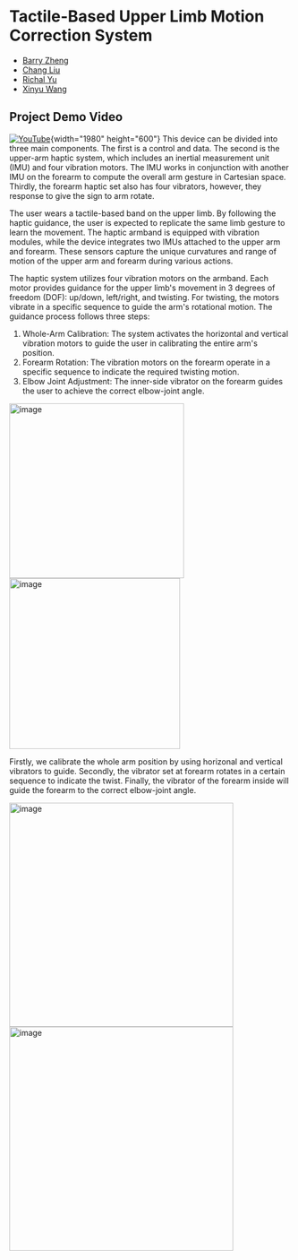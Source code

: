 # Tactile-Based Upper Limb Motion Correction System

- [Barry Zheng](https://github.com/wxzheng25)
- [Chang Liu](https://github.com/fluencycy)
- [Richal Yu](https://github.com/Richal13Yu)
- [Xinyu Wang](https://github.com/wxy02111)

## Project Demo Video
[![YouTube](http://i.ytimg.com/vi/wX_SBOqtOxI/hqdefault.jpg)](https://www.youtube.com/watch?v=wX_SBOqtOxI "YouTube Video"){width="1980" height="600"}
This device can be divided into three main components. The first is a control and data. The second is the upper-arm haptic system, which includes an inertial measurement unit (IMU) and four vibration motors. The IMU works in conjunction with another IMU on the forearm to compute the overall arm gesture in Cartesian space. Thirdly, the forearm haptic set also has four vibrators, however, they response to give the sign to arm rotate.


The user wears a tactile-based band on the upper limb. By following the haptic guidance, the user is expected to replicate the same limb gesture to learn the movement. The haptic armband is equipped with vibration modules, while the device integrates two IMUs attached to the upper arm and forearm. These sensors capture the unique curvatures and range of motion of the upper arm and forearm during various actions.

The haptic system utilizes four vibration motors on the armband. Each motor provides guidance for the upper limb's movement in 3 degrees of freedom (DOF): up/down, left/right, and twisting. For twisting, the motors vibrate in a specific sequence to guide the arm's rotational motion.
The guidance process follows three steps:
1.	Whole-Arm Calibration: The system activates the horizontal and vertical vibration motors to guide the user in calibrating the entire arm's position.
2.	Forearm Rotation: The vibration motors on the forearm operate in a specific sequence to indicate the required twisting motion.
3.	Elbow Joint Adjustment: The inner-side vibrator on the forearm guides the user to achieve the correct elbow-joint angle.

<img width="312" alt="image" src="https://github.com/user-attachments/assets/29b8a901-1478-48e8-8287-35ad254369aa" />
<img width="305" alt="image" src="https://github.com/user-attachments/assets/8ed1e238-bbef-4815-b0c1-9dc3ad04aacf" />


Firstly, we calibrate the whole arm position by using horizonal and vertical vibrators to guide. Secondly, the vibrator set at forearm rotates in a certain sequence to indicate the twist. Finally, the vibrator of the forearm inside will guide the forearm to the correct elbow-joint angle.

<img width="400" alt="image" src="https://github.com/user-attachments/assets/bff8b5e7-de8a-4965-bfae-56e841e9214c" />
<img width="400" alt="image" src="https://github.com/user-attachments/assets/813544a0-e8bf-4e9e-aedd-c9b9494707e9" />
